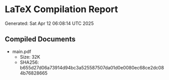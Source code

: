 # LaTeX Compilation Report
Generated: Sat Apr 12 06:08:14 UTC 2025
## Compiled Documents
- main.pdf
  - Size: 32K
  - SHA256: b655d27d06a73914d94bc3a525587507da01d0e0080ec68ce2dc084b76828665
